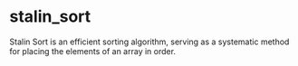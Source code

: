 # stalin_sort
Stalin Sort is an efficient sorting algorithm, serving as a systematic method for placing the elements of an array in order. 
